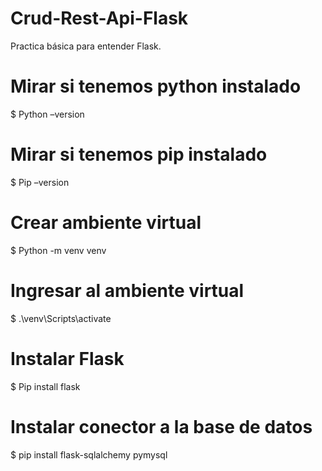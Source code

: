 # Crud-Rest-Api-Flask
Practica básica para entender Flask.
# Mirar si tenemos python instalado
  $ Python –version
# Mirar si tenemos pip instalado
  $ Pip –version
# Crear ambiente virtual 
  $ Python -m venv venv
# Ingresar al ambiente virtual
  $ .\venv\Scripts\activate
# Instalar Flask
  $ Pip install flask
# Instalar conector a la base de datos
  $ pip install flask-sqlalchemy pymysql
